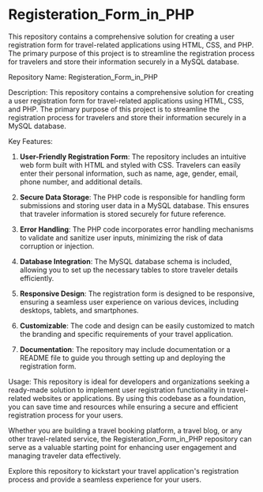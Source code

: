 # Registeration_Form_in_PHP
This repository contains a comprehensive solution for creating a user registration form for travel-related applications using HTML, CSS, and PHP. The primary purpose of this project is to streamline the registration process for travelers and store their information securely in a MySQL database.

Repository Name: Registeration_Form_in_PHP

Description:
This repository contains a comprehensive solution for creating a user registration form for travel-related applications using HTML, CSS, and PHP. The primary purpose of this project is to streamline the registration process for travelers and store their information securely in a MySQL database.

Key Features:
1. **User-Friendly Registration Form**: The repository includes an intuitive web form built with HTML and styled with CSS. Travelers can easily enter their personal information, such as name, age, gender, email, phone number, and additional details.

2. **Secure Data Storage**: The PHP code is responsible for handling form submissions and storing user data in a MySQL database. This ensures that traveler information is stored securely for future reference.

3. **Error Handling**: The PHP code incorporates error handling mechanisms to validate and sanitize user inputs, minimizing the risk of data corruption or injection.

4. **Database Integration**: The MySQL database schema is included, allowing you to set up the necessary tables to store traveler details efficiently.

5. **Responsive Design**: The registration form is designed to be responsive, ensuring a seamless user experience on various devices, including desktops, tablets, and smartphones.

6. **Customizable**: The code and design can be easily customized to match the branding and specific requirements of your travel application.

7. **Documentation**: The repository may include documentation or a README file to guide you through setting up and deploying the registration form.

Usage:
This repository is ideal for developers and organizations seeking a ready-made solution to implement user registration functionality in travel-related websites or applications. By using this codebase as a foundation, you can save time and resources while ensuring a secure and efficient registration process for your users.

Whether you are building a travel booking platform, a travel blog, or any other travel-related service, the Registeration_Form_in_PHP repository can serve as a valuable starting point for enhancing user engagement and managing traveler data effectively.

Explore this repository to kickstart your travel application's registration process and provide a seamless experience for your users.
